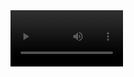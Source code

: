 <video src='https://github.com/1n0r1/PriceComparisonApp/blob/438c2535f8278e69562166410af58716d315a24c/demo.mp4' width=180/>
